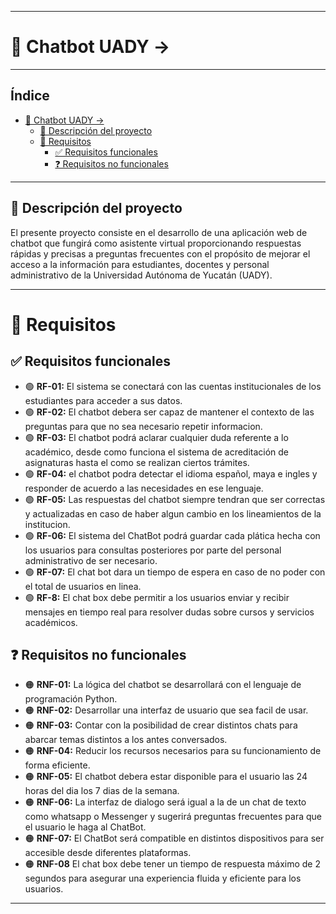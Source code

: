  ---

# 🚀 Chatbot UADY -> 
___
## Índice
- [🚀 Chatbot UADY -\>](#-chatbot-uady--)
  - [🧾 Descripción del proyecto](#-descripción-del-proyecto)
  - [🎯 Requisitos](#-requisitos)
    - [✅ Requisitos funcionales](#-requisitos-funcionales)
    - [❓ Requisitos no funcionales](#-requisitos-no-funcionales)

---
## 🧾 Descripción del proyecto

El presente proyecto consiste en el desarrollo de una aplicación web de chatbot que fungirá como asistente virtual proporcionando respuestas rápidas y precisas a preguntas frecuentes con el propósito de mejorar el acceso a la información para estudiantes, docentes y personal administrativo de la Universidad Autónoma de Yucatán (UADY).

___
# 🎯 Requisitos

## ✅ Requisitos funcionales
- 🟢 **RF-01:** El sistema se conectará con las cuentas institucionales de los estudiantes para acceder a sus datos.
- 🟢 **RF-02:** El chatbot debera ser capaz de mantener el contexto de las preguntas para que no sea necesario repetir informacion.
- 🟢 **RF-03:** El chatbot podrá aclarar cualquier duda referente a lo académico, desde como funciona el sistema de acreditación de asignaturas hasta el como se realizan ciertos trámites.
- 🟢 **RF-04:** el chatbot podra detectar el idioma español, maya e ingles y responder de acuerdo a las necesidades en ese lenguaje.
- 🟢 **RF-05:** Las respuestas del chatbot siempre tendran que ser correctas y actualizadas en caso de haber algun cambio en los lineamientos de la institucion.
- 🟢 **RF-06:** El sistema del ChatBot podrá guardar cada plática hecha con los usuarios para consultas posteriores por parte del personal administrativo de ser necesario.
- 🟢 **RF-07:** El chat bot dara un tiempo de espera en caso de no poder con el total de usuarios en linea.
- 🟢 **RF-8:** El chat box debe permitir a los usuarios enviar y recibir mensajes en tiempo real para resolver dudas sobre cursos y servicios académicos.
   

   
## ❓ Requisitos no funcionales 
- 🟠 **RNF-01:** La lógica del chatbot se desarrollará con el lenguaje de programación Python.
- 🟠 **RNF-02:** Desarrollar una interfaz de usuario que sea facil de usar.
- 🟠 **RNF-03:** Contar con la posibilidad de crear distintos chats para abarcar temas distintos a los antes conversados.
- 🟠 **RNF-04:** Reducir los recursos necesarios para su funcionamiento de forma eficiente.
- 🟠 **RNF-05:** El chatbot debera estar disponible para el usuario las 24 horas del dia los 7 dias de la semana.
- 🟠 **RNF-06:** La interfaz de dialogo será igual a la de un chat de texto como whatsapp o Messenger y sugerirá preguntas frecuentes
para que el usuario le haga al ChatBot.
- 🟠 **RNF-07:** El ChatBot será compatible en distintos dispositivos para ser accesible desde diferentes plataformas.
- 🟠 **RNF-08** El chat box debe tener un tiempo de respuesta máximo de 2 segundos para asegurar una experiencia fluida y eficiente para los usuarios.
---
